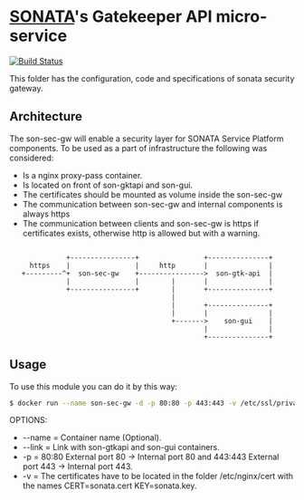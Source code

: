# [SONATA](http://www.sonata-nfv.eu)'s Gatekeeper API micro-service
[![Build Status](http://jenkins.sonata-nfv.eu/buildStatus/icon?job=son-gkeeper)](http://jenkins.sonata-nfv.eu/job/son-gkeeper)

This folder has the configuration, code and specifications of sonata security gateway.

## Architecture
The son-sec-gw will enable a security layer for SONATA Service Platform components. To be used as a part of infrastructure the following was considered:
* Is a nginx proxy-pass container.
* Is located on front of son-gktapi and son-gui. 
* The certificates should be mounted as volume inside the son-sec-gw
* The communication between son-sec-gw and internal components is always https
* The communication between clients and son-sec-gw is https if certificates exists, otherwise http is allowed but with a warning.

```

              +----------------+                +---------------+
     https    |                |     http       |               |
   +---------^+  son-sec-gw    +---------------->  son-gtk-api  |
              |                |        |       |               |
              +----------------+        |       +---------------+
                                        |
                                        |       +---------------+
                                        |       |               |
                                        +------->    son-gui    |
                                                |               |
                                                +---------------+
```

## Usage
To use this module you can do it by this way:

```sh
$ docker run --name son-sec-gw -d -p 80:80 -p 443:443 -v /etc/ssl/private/sonata/:/etc/nginx/cert/ --link son-gtkapi --link son-gui sonatanfv/son-sec-gw 

```

OPTIONS:
* --name = Container name (Optional).
* --link = Link with son-gtkapi and son-gui containers.
* -p = 80:80 External port 80 -> Internal port 80 and 443:443 External port 443 -> Internal port 443.
* -v = The certificates have to be located in the folder /etc/nginx/cert with the names CERT=sonata.cert KEY=sonata.key.
